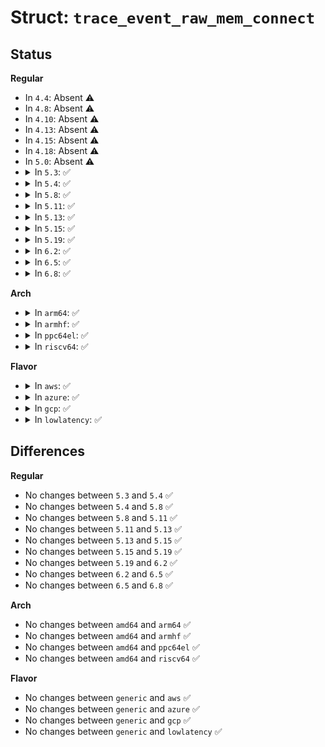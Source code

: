 # Struct: <code>trace_event_raw_mem_connect</code>

## Status
<b>Regular</b>
<ul>
<li>
In <code>4.4</code>: Absent ⚠️
</li>
<li>
In <code>4.8</code>: Absent ⚠️
</li>
<li>
In <code>4.10</code>: Absent ⚠️
</li>
<li>
In <code>4.13</code>: Absent ⚠️
</li>
<li>
In <code>4.15</code>: Absent ⚠️
</li>
<li>
In <code>4.18</code>: Absent ⚠️
</li>
<li>
In <code>5.0</code>: Absent ⚠️
</li>
<li>
<details>
<summary>In <code>5.3</code>: ✅</summary>

```c
struct trace_event_raw_mem_connect {
    struct trace_entry ent;
    const struct xdp_mem_allocator *xa;
    u32 mem_id;
    u32 mem_type;
    const void *allocator;
    const struct xdp_rxq_info *rxq;
    int ifindex;
    char __data[0];
};
```
</details>
</li>
<li>
<details>
<summary>In <code>5.4</code>: ✅</summary>

```c
struct trace_event_raw_mem_connect {
    struct trace_entry ent;
    const struct xdp_mem_allocator *xa;
    u32 mem_id;
    u32 mem_type;
    const void *allocator;
    const struct xdp_rxq_info *rxq;
    int ifindex;
    char __data[0];
};
```
</details>
</li>
<li>
<details>
<summary>In <code>5.8</code>: ✅</summary>

```c
struct trace_event_raw_mem_connect {
    struct trace_entry ent;
    const struct xdp_mem_allocator *xa;
    u32 mem_id;
    u32 mem_type;
    const void *allocator;
    const struct xdp_rxq_info *rxq;
    int ifindex;
    char __data[0];
};
```
</details>
</li>
<li>
<details>
<summary>In <code>5.11</code>: ✅</summary>

```c
struct trace_event_raw_mem_connect {
    struct trace_entry ent;
    const struct xdp_mem_allocator *xa;
    u32 mem_id;
    u32 mem_type;
    const void *allocator;
    const struct xdp_rxq_info *rxq;
    int ifindex;
    char __data[0];
};
```
</details>
</li>
<li>
<details>
<summary>In <code>5.13</code>: ✅</summary>

```c
struct trace_event_raw_mem_connect {
    struct trace_entry ent;
    const struct xdp_mem_allocator *xa;
    u32 mem_id;
    u32 mem_type;
    const void *allocator;
    const struct xdp_rxq_info *rxq;
    int ifindex;
    char __data[0];
};
```
</details>
</li>
<li>
<details>
<summary>In <code>5.15</code>: ✅</summary>

```c
struct trace_event_raw_mem_connect {
    struct trace_entry ent;
    const struct xdp_mem_allocator *xa;
    u32 mem_id;
    u32 mem_type;
    const void *allocator;
    const struct xdp_rxq_info *rxq;
    int ifindex;
    char __data[0];
};
```
</details>
</li>
<li>
<details>
<summary>In <code>5.19</code>: ✅</summary>

```c
struct trace_event_raw_mem_connect {
    struct trace_entry ent;
    const struct xdp_mem_allocator *xa;
    u32 mem_id;
    u32 mem_type;
    const void *allocator;
    const struct xdp_rxq_info *rxq;
    int ifindex;
    char __data[0];
};
```
</details>
</li>
<li>
<details>
<summary>In <code>6.2</code>: ✅</summary>

```c
struct trace_event_raw_mem_connect {
    struct trace_entry ent;
    const struct xdp_mem_allocator *xa;
    u32 mem_id;
    u32 mem_type;
    const void *allocator;
    const struct xdp_rxq_info *rxq;
    int ifindex;
    char __data[0];
};
```
</details>
</li>
<li>
<details>
<summary>In <code>6.5</code>: ✅</summary>

```c
struct trace_event_raw_mem_connect {
    struct trace_entry ent;
    const struct xdp_mem_allocator *xa;
    u32 mem_id;
    u32 mem_type;
    const void *allocator;
    const struct xdp_rxq_info *rxq;
    int ifindex;
    char __data[0];
};
```
</details>
</li>
<li>
<details>
<summary>In <code>6.8</code>: ✅</summary>

```c
struct trace_event_raw_mem_connect {
    struct trace_entry ent;
    const struct xdp_mem_allocator *xa;
    u32 mem_id;
    u32 mem_type;
    const void *allocator;
    const struct xdp_rxq_info *rxq;
    int ifindex;
    char __data[0];
};
```
</details>
</li>
</ul>
<b>Arch</b>
<ul>
<li>
<details>
<summary>In <code>arm64</code>: ✅</summary>

```c
struct trace_event_raw_mem_connect {
    struct trace_entry ent;
    const struct xdp_mem_allocator *xa;
    u32 mem_id;
    u32 mem_type;
    const void *allocator;
    const struct xdp_rxq_info *rxq;
    int ifindex;
    char __data[0];
};
```
</details>
</li>
<li>
<details>
<summary>In <code>armhf</code>: ✅</summary>

```c
struct trace_event_raw_mem_connect {
    struct trace_entry ent;
    const struct xdp_mem_allocator *xa;
    u32 mem_id;
    u32 mem_type;
    const void *allocator;
    const struct xdp_rxq_info *rxq;
    int ifindex;
    char __data[0];
};
```
</details>
</li>
<li>
<details>
<summary>In <code>ppc64el</code>: ✅</summary>

```c
struct trace_event_raw_mem_connect {
    struct trace_entry ent;
    const struct xdp_mem_allocator *xa;
    u32 mem_id;
    u32 mem_type;
    const void *allocator;
    const struct xdp_rxq_info *rxq;
    int ifindex;
    char __data[0];
};
```
</details>
</li>
<li>
<details>
<summary>In <code>riscv64</code>: ✅</summary>

```c
struct trace_event_raw_mem_connect {
    struct trace_entry ent;
    const struct xdp_mem_allocator *xa;
    u32 mem_id;
    u32 mem_type;
    const void *allocator;
    const struct xdp_rxq_info *rxq;
    int ifindex;
    char __data[0];
};
```
</details>
</li>
</ul>
<b>Flavor</b>
<ul>
<li>
<details>
<summary>In <code>aws</code>: ✅</summary>

```c
struct trace_event_raw_mem_connect {
    struct trace_entry ent;
    const struct xdp_mem_allocator *xa;
    u32 mem_id;
    u32 mem_type;
    const void *allocator;
    const struct xdp_rxq_info *rxq;
    int ifindex;
    char __data[0];
};
```
</details>
</li>
<li>
<details>
<summary>In <code>azure</code>: ✅</summary>

```c
struct trace_event_raw_mem_connect {
    struct trace_entry ent;
    const struct xdp_mem_allocator *xa;
    u32 mem_id;
    u32 mem_type;
    const void *allocator;
    const struct xdp_rxq_info *rxq;
    int ifindex;
    char __data[0];
};
```
</details>
</li>
<li>
<details>
<summary>In <code>gcp</code>: ✅</summary>

```c
struct trace_event_raw_mem_connect {
    struct trace_entry ent;
    const struct xdp_mem_allocator *xa;
    u32 mem_id;
    u32 mem_type;
    const void *allocator;
    const struct xdp_rxq_info *rxq;
    int ifindex;
    char __data[0];
};
```
</details>
</li>
<li>
<details>
<summary>In <code>lowlatency</code>: ✅</summary>

```c
struct trace_event_raw_mem_connect {
    struct trace_entry ent;
    const struct xdp_mem_allocator *xa;
    u32 mem_id;
    u32 mem_type;
    const void *allocator;
    const struct xdp_rxq_info *rxq;
    int ifindex;
    char __data[0];
};
```
</details>
</li>
</ul>

## Differences
<b>Regular</b>
<ul>
<li>
No changes between <code>5.3</code> and <code>5.4</code> ✅
</li>
<li>
No changes between <code>5.4</code> and <code>5.8</code> ✅
</li>
<li>
No changes between <code>5.8</code> and <code>5.11</code> ✅
</li>
<li>
No changes between <code>5.11</code> and <code>5.13</code> ✅
</li>
<li>
No changes between <code>5.13</code> and <code>5.15</code> ✅
</li>
<li>
No changes between <code>5.15</code> and <code>5.19</code> ✅
</li>
<li>
No changes between <code>5.19</code> and <code>6.2</code> ✅
</li>
<li>
No changes between <code>6.2</code> and <code>6.5</code> ✅
</li>
<li>
No changes between <code>6.5</code> and <code>6.8</code> ✅
</li>
</ul>
<b>Arch</b>
<ul>
<li>
No changes between <code>amd64</code> and <code>arm64</code> ✅
</li>
<li>
No changes between <code>amd64</code> and <code>armhf</code> ✅
</li>
<li>
No changes between <code>amd64</code> and <code>ppc64el</code> ✅
</li>
<li>
No changes between <code>amd64</code> and <code>riscv64</code> ✅
</li>
</ul>
<b>Flavor</b>
<ul>
<li>
No changes between <code>generic</code> and <code>aws</code> ✅
</li>
<li>
No changes between <code>generic</code> and <code>azure</code> ✅
</li>
<li>
No changes between <code>generic</code> and <code>gcp</code> ✅
</li>
<li>
No changes between <code>generic</code> and <code>lowlatency</code> ✅
</li>
</ul>
